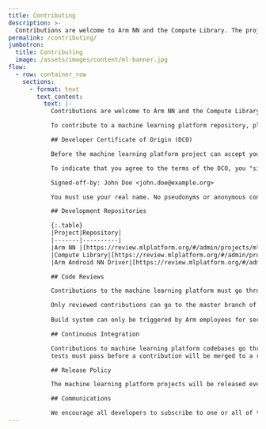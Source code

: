 ```yaml
---
title: Contributing
description: >-
  Contributions are welcome to Arm NN and the Compute Library. The projects are licensed under the MIT license and all accepted contributions must have the same license.
permalink: /contributing/
jumbotron:
  title: Contributing
  image: /assets/images/content/ml-banner.jpg
flow:
  - row: container_row
    sections:
      - format: text
        text_content:
          text: |-
            Contributions are welcome to Arm NN and the Compute Library. The projects are licensed under the [MIT license](https://spdx.org/licenses/MIT.html) and all accepted contributions must have the same license.

            To contribute to a machine learning platform repository, please put a change request on [review.mlplatform.org](https://review.mlplatform.org/). (Please do not make pull requests on the GitHub repositories.)

            ## Developer Certificate of Origin (DCO)

            Before the machine learning platform project can accept your contribution, you must certify its origin and give us your permission.  To manage this process we use the Developer Certificate of Origin (DCO) V1.1 ([https://developercertificate.org/](https://developercertificate.org/))

            To indicate that you agree to the terms of the DCO, you "sign off" your contribution by adding a line with your name and e-mail address to every git commit message:

            Signed-off-by: John Doe <john.doe@example.org>

            You must use your real name. No pseudonyms or anonymous contributions are accepted.

            ## Development Repositories

            {:.table}
            |Project|Repository|
            |-------|----------|
            |Arm NN	|[https://review.mlplatform.org/#/admin/projects/ml/armnn](https://review.mlplatform.org/#/admin/projects/ml/armnn)|
            |Compute Library|[https://review.mlplatform.org/#/admin/projects/ml/ComputeLibrary](https://review.mlplatform.org/#/admin/projects/ml/ComputeLibrary)|
            |Arm Android NN Driver|[https://review.mlplatform.org/#/admin/projects/ml/android-nn-driver](https://review.mlplatform.org/#/admin/projects/ml/android-nn-driver)|

            ## Code Reviews

            Contributions to the machine learning platform must go through code review. Code reviews are performed through the [mlplatform.org Gerrit server](https://review.mlplatform.org/). Contributors must sign up to this server with their GitHub account credentials.

            Only reviewed contributions can go to the master branch of any of the machine learning platform repositories.
            
            Build system can only be triggered by Arm employees for security reasons - please comment on review to request an Engineer to do so.

            ## Continuous Integration

            Contributions to machine learning platform codebases go through testing at the Arm CI system. All unit, integration and regression
            tests must pass before a contribution will be merged to a repository’s master branch.

            ## Release Policy

            The machine learning platform projects will be released every three months in February, May, August and November, see [Releases](/releases/) for details of the latest updates.

            ## Communications

            We encourage all developers to subscribe to one or all of the [machine learning platform mailing lists](/mailing-lists-and-irc/).
---
```

